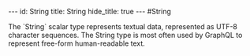 --- id:
String
title:
String
hide_title: true --- #String

  The &#x60;String&#x60; scalar type represents textual data, represented as UTF-8 character sequences. The String type is most often used by GraphQL to represent free-form human-readable text.
```

```
